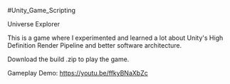 #Unity_Game_Scripting

Universe Explorer

This is a game where I experimented and learned a lot about Unity's High Definition Render Pipeline and better software architecture.

Download the build .zip to play the game.

Gameplay Demo: https://youtu.be/ffkyBNaXbZc
